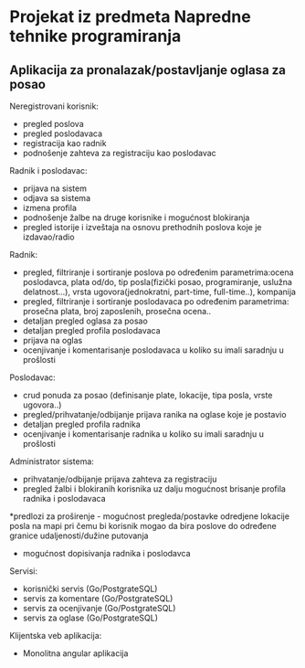 <h1>Projekat iz predmeta Napredne tehnike programiranja</h1>

<h2>Aplikacija za pronalazak/postavljanje oglasa za posao</h2>

Neregistrovani korisnik:
  - pregled poslova
  - pregled poslodavaca
  - registracija kao radnik
  - podnošenje zahteva za registraciju kao poslodavac

Radnik i poslodavac:
  - prijava na sistem
  - odjava sa sistema
  - izmena profila
  - podnošenje žalbe na druge korisnike i mogućnost blokiranja
  - pregled istorije i izveštaja na osnovu prethodnih poslova koje je izdavao/radio
  
Radnik:
  - pregled, filtriranje i sortiranje poslova po određenim parametrima:ocena poslodavca, plata od/do, tip posla(fizički posao, programiranje, uslužna delatnost...), vrsta ugovora(jednokratni, part-time, full-time..), kompanija
  - pregled, filtriranje i sortiranje poslodavaca po određenim parametrima: prosečna plata, broj zaposlenih, prosečna ocena..
  - detaljan pregled oglasa za posao
  - detaljan pregled profila poslodavaca
  - prijava na oglas 
  - ocenjivanje i komentarisanje poslodavaca u koliko su imali saradnju u prošlosti
  
Poslodavac:
  - crud ponuda za posao (definisanje plate, lokacije, tipa posla, vrste ugovora..)
  - pregled/prihvatanje/odbijanje prijava ranika na oglase koje je postavio
  - detaljan pregled profila radnika
  - ocenjivanje i komentarisanje radnika u koliko su imali saradnju u prošlosti
 
Administrator sistema:
  - prihvatanje/odbijanje prijava zahteva za registraciju
  - pregled žalbi i blokiranih korisnika uz dalju mogućnost brisanje profila radnika i poslodavaca

*predlozi za proširenje - mogućnost pregleda/postavke odredjene lokacije posla na mapi pri čemu bi korisnik mogao da bira poslove do određene granice udaljenosti/dužine putovanja
  - mogućnost dopisivanja radnika i poslodavca
 
Servisi:
  - korisnički servis (Go/PostgrateSQL)
  - servis za komentare (Go/PostgrateSQL)
  - servis za ocenjivanje (Go/PostgrateSQL)
  - servis za oglase (Go/PostgrateSQL)

Klijentska veb aplikacija:
  - Monolitna angular aplikacija
